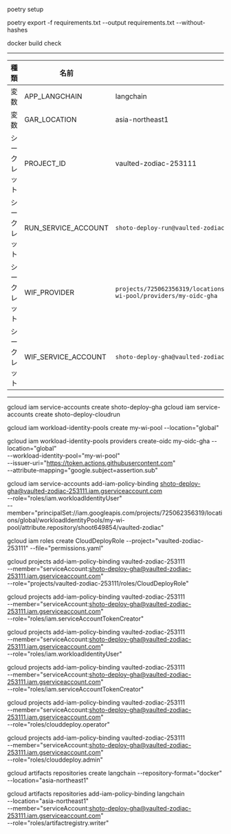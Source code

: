 poetry setup

poetry export -f requirements.txt --output requirements.txt --without-hashes

docker build check

---

| 種類         | 名前                | 値                                                                                              |
| ------------ | ------------------- | ----------------------------------------------------------------------------------------------- |
| 変数         | APP_LANGCHAIN       | langchain                                                                                       |
| 変数         | GAR_LOCATION        | asia-northeast1                                                                                 |
| シークレット | PROJECT_ID          | vaulted-zodiac-253111                                                                           |
| シークレット | RUN_SERVICE_ACCOUNT | `shoto-deploy-run@vaulted-zodiac-253111.iam.gserviceaccount.com`                                |
| シークレット | WIF_PROVIDER        | `projects/725062356319/locations/global/workloadIdentityPools/my-wi-pool/providers/my-oidc-gha` |
| シークレット | WIF_SERVICE_ACCOUNT | `shoto-deploy-gha@vaulted-zodiac-253111.iam.gserviceaccount.com`                                |

---

gcloud iam service-accounts create shoto-deploy-gha
gcloud iam service-accounts create shoto-deploy-cloudrun

gcloud iam workload-identity-pools create my-wi-pool --location="global"

gcloud iam workload-identity-pools providers create-oidc my-oidc-gha
--location="global" \
 --workload-identity-pool="my-wi-pool" \
 --issuer-uri="https://token.actions.githubusercontent.com" \
 --attribute-mapping="google.subject=assertion.sub"

<!-- vaulted-zodiac-253111
725062356319
gcloud iam service-accounts add-iam-policy-binding my-sa-gha@${GCP_PROJECT_ID}.iam.gserviceaccount.com \
--role="roles/iam.workloadIdentityUser" \
--member="principalSet://iam.googleapis.com/projects/${GCP_PROJECT_NUM}/locations/global/workloadIdentityPools/my-wi-pool/attribute.repository/${USERNAME}/${REPOSITORY}" -->

gcloud iam service-accounts add-iam-policy-binding shoto-deploy-gha@vaulted-zodiac-253111.iam.gserviceaccount.com \
 --role="roles/iam.workloadIdentityUser" \
 --member="principalSet://iam.googleapis.com/projects/725062356319/locations/global/workloadIdentityPools/my-wi-pool/attribute.repository/shoot649854/vaulted-zodiac"

<!-- gcloud iam roles create myCloudDeployRole --project="${GCP_PROJECT_ID}" --file="permissions.yaml" -->

gcloud iam roles create CloudDeployRole --project="vaulted-zodiac-253111" --file="permissions.yaml"

<!-- gcloud services enable clouddeploy.googleapis.com -->

<!-- gcloud projects add-iam-policy-binding ${GCP_PROJECT_ID} \
--member="serviceAccount:shoto-deploy-gha@${GCP_PROJECT_ID}.iam.gserviceaccount.com" \
--role="projects/${GCP_PROJECT_ID}/roles/myCloudDeployRole" -->

gcloud projects add-iam-policy-binding vaulted-zodiac-253111 \
--member="serviceAccount:shoto-deploy-gha@vaulted-zodiac-253111.iam.gserviceaccount.com" \
--role="projects/vaulted-zodiac-253111/roles/CloudDeployRole"

gcloud projects add-iam-policy-binding vaulted-zodiac-253111 \
 --member="serviceAccount:shoto-deploy-gha@vaulted-zodiac-253111.iam.gserviceaccount.com" \
 --role="roles/iam.serviceAccountTokenCreator"

gcloud projects add-iam-policy-binding vaulted-zodiac-253111 \
 --member="serviceAccount:shoto-deploy-gha@vaulted-zodiac-253111.iam.gserviceaccount.com" \
 --role="roles/iam.workloadIdentityUser"

gcloud projects add-iam-policy-binding vaulted-zodiac-253111 \
 --member="serviceAccount:shoto-deploy-gha@vaulted-zodiac-253111.iam.gserviceaccount.com" \
 --role="roles/iam.serviceAccountTokenCreator"

gcloud projects add-iam-policy-binding vaulted-zodiac-253111 \
 --member="serviceAccount:shoto-deploy-gha@vaulted-zodiac-253111.iam.gserviceaccount.com" \
 --role="roles/clouddeploy.operator"

gcloud projects add-iam-policy-binding vaulted-zodiac-253111 \
 --member="serviceAccount:shoto-deploy-gha@vaulted-zodiac-253111.iam.gserviceaccount.com" \
 --role="roles/clouddeploy.admin"

<!-- Artifact Registryの作成 -->

gcloud artifacts repositories create langchain --repository-format="docker" --location="asia-northeast1"

gcloud artifacts repositories add-iam-policy-binding langchain \
--location="asia-northeast1" \
--member="serviceAccount:shoto-deploy-gha@vaulted-zodiac-253111.iam.gserviceaccount.com" \
--role="roles/artifactregistry.writer"
